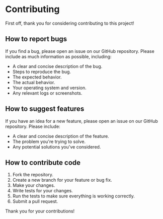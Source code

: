 # Contributing

First off, thank you for considering contributing to this project!

## How to report bugs

If you find a bug, please open an issue on our GitHub repository. Please include as much information as possible, including:

*   A clear and concise description of the bug.
*   Steps to reproduce the bug.
*   The expected behavior.
*   The actual behavior.
*   Your operating system and version.
*   Any relevant logs or screenshots.

## How to suggest features

If you have an idea for a new feature, please open an issue on our GitHub repository. Please include:

*   A clear and concise description of the feature.
*   The problem you're trying to solve.
*   Any potential solutions you've considered.

## How to contribute code

1.  Fork the repository.
2.  Create a new branch for your feature or bug fix.
3.  Make your changes.
4.  Write tests for your changes.
5.  Run the tests to make sure everything is working correctly.
6.  Submit a pull request.

Thank you for your contributions!
